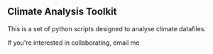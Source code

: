 ## Climate Analysis Toolkit

This is a set of python scripts designed to analyse climate datafiles.	

If you're interested in collaborating, email me
